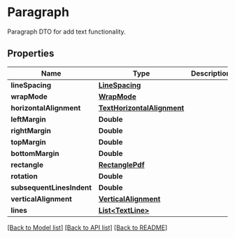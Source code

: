 ﻿
# Paragraph
Paragraph DTO for add text functionality.

## Properties
Name | Type | Description | Notes
------------ | ------------- | ------------- | -------------
**lineSpacing** | [**LineSpacing**](LineSpacing.md) |  | [optional]
**wrapMode** | [**WrapMode**](WrapMode.md) |  | [optional]
**horizontalAlignment** | [**TextHorizontalAlignment**](TextHorizontalAlignment.md) |  | [optional]
**leftMargin** | **Double** |  | [optional]
**rightMargin** | **Double** |  | [optional]
**topMargin** | **Double** |  | [optional]
**bottomMargin** | **Double** |  | [optional]
**rectangle** | [**RectanglePdf**](RectanglePdf.md) |  | [optional]
**rotation** | **Double** |  | [optional]
**subsequentLinesIndent** | **Double** |  | [optional]
**verticalAlignment** | [**VerticalAlignment**](VerticalAlignment.md) |  | [optional]
**lines** | [**List&lt;TextLine&gt;**](TextLine.md) |  | 


[[Back to Model list]](../README.md#documentation-for-models) [[Back to API list]](../README.md#documentation-for-api-endpoints) [[Back to README]](../README.md)


